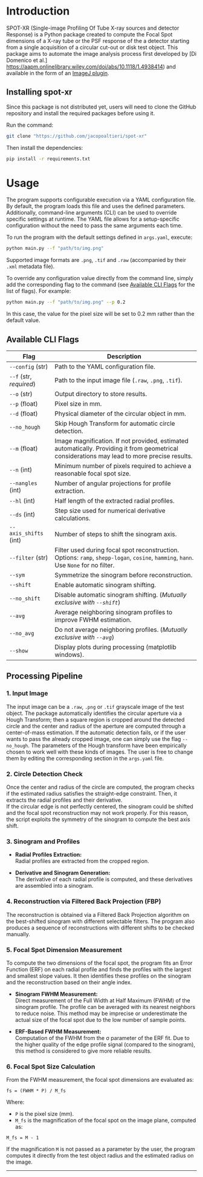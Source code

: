# Introduction 
SPOT-XR (Single-image Profiling Of Tube X-ray sources and detector Response) is a Python package created to compute the Focal Spot dimensions of a X-ray tube or the PSF response of the a detector starting from a single acquisition of a circular cut-out or disk test object. This package aims to automate the image analysis process first developed by [Di Domenico et al.] https://aapm.onlinelibrary.wiley.com/doi/abs/10.1118/1.4938414) and available in the form of an [ImageJ plugin](https://medical-physics.unife.it/downloads/imagej-plugins).

## Installing spot-xr

Since this package is not distributed yet, users will need to clone the GitHub repository and install the required packages before using it.

Run the command:

```bash
git clone "https://github.com/jacopoaltieri/spot-xr"
```

Then install the dependencies:

```bash
pip install -r requirements.txt
```

# Usage

The program supports configurable execution via a YAML configuration file. By default, the program loads this file and uses the defined parameters. Additionally, command-line arguments (CLI) can be used to override specific settings at runtime. The YAML file allows for a setup-specific configuration without the need to pass the same arguments each time.

To run the program with the default settings defined in `args.yaml`, execute:

```bash
python main.py --f "path/to/img.png"
```

Supported image formats are `.png`, `.tif` and `.raw` (accompanied by their `.xml` metadata file).

To override any configuration value directly from the command line, simply add the corresponding flag to the command (see [Available CLI Flags](#available-cli-flags) for the list of flags). For example:

```bash
python main.py --f "path/to/img.png" --p 0.2
```

In this case, the value for the pixel size will be set to 0.2 mm rather than the default value.

## Available CLI Flags

| Flag                    | Description                                                                                                                                             |
|-------------------------|---------------------------------------------------------------------------------------------------------------------------------------------------------|
| `--config` (str)        | Path to the YAML configuration file.                                                                                                                    |
| `--f` (str, *required*) | Path to the input image file (`.raw`, `.png`, `.tif`).                                                                                                   |
| `--o` (str)             | Output directory to store results.                                                                                                                      |
| `--p` (float)           | Pixel size in mm.                                                                                                                                        |
| `--d` (float)           | Physical diameter of the circular object in mm.                                                                                                         |
| `--no_hough`            | Skip Hough Transform for automatic circle detection.                                                                                                    |
| `--m` (float)           | Image magnification. If not provided, estimated automatically. Providing it from geometrical considerations may lead to more precise results.           |
| `--n` (int)             | Minimum number of pixels required to achieve a reasonable focal spot size.                                                                              |
| `--nangles` (int)       | Number of angular projections for profile extraction.                                                                                                   |
| `--hl` (int)            | Half length of the extracted radial profiles.                                                                                                           |
| `--ds` (int)            | Step size used for numerical derivative calculations.                                                                                                   |
| `--axis_shifts` (int)   | Number of steps to shift the sinogram axis.                                                                                                             |
| `--filter` (str)        | Filter used during focal spot reconstruction. Options: `ramp`, `shepp-logan`, `cosine`, `hamming`, `hann`. Use `None` for no filter.                    |
| `--sym`                 | Symmetrize the sinogram before reconstruction.                                                                                                          |
| `--shift`               | Enable automatic sinogram shifting.                                                                                                                     |
| `--no_shift`            | Disable automatic sinogram shifting. (*Mutually exclusive with `--shift`*)                                                                             |
| `--avg`                 | Average neighboring sinogram profiles to improve FWHM estimation.                                                                                       |
| `--no_avg`              | Do not average neighboring profiles. (*Mutually exclusive with `--avg`*)                                                                               |
| `--show`                | Display plots during processing (matplotlib windows).                                                                                                   |

## Processing Pipeline

### 1. Input Image

The input image can be a `.raw`, `.png` or `.tif` grayscale image of the test object. The package automatically identifies the circular aperture via a Hough Transform; then a square region is cropped around the detected circle and the center and radius of the aperture are computed through a center-of-mass estimation. If the automatic detection fails, or if the user wants to pass the already cropped image, one can simply use the flag `--no_hough`. The parameters of the Hough transform have been empirically chosen to work well with these kinds of images. The user is free to change them by editing the corresponding section in the `args.yaml` file.

### 2. Circle Detection Check

Once the center and radius of the circle are computed, the program checks if the estimated radius satisfies the straight-edge constraint. Then, it extracts the radial profiles and their derivative.  
If the circular edge is not perfectly centered, the sinogram could be shifted and the focal spot reconstruction may not work properly. For this reason, the script exploits the symmetry of the sinogram to compute the best axis shift.

### 3. Sinogram and Profiles

- **Radial Profiles Extraction:**  
  Radial profiles are extracted from the cropped region.

- **Derivative and Sinogram Generation:**  
  The derivative of each radial profile is computed, and these derivatives are assembled into a sinogram.

### 4. Reconstruction via Filtered Back Projection (FBP)

The reconstruction is obtained via a Filtered Back Projection algorithm on the best-shifted sinogram with different selectable filters. The program also produces a sequence of reconstructions with different shifts to be checked manually.

### 5. Focal Spot Dimension Measurement

To compute the two dimensions of the focal spot, the program fits an Error Function (ERF) on each radial profile and finds the profiles with the largest and smallest slope values. It then identifies these profiles on the sinogram and the reconstruction based on their angle index.

- **Sinogram FWHM Measurement:**  
  Direct measurement of the Full Width at Half Maximum (FWHM) of the sinogram profile. The profile can be averaged with its nearest neighbors to reduce noise. This method may be imprecise or underestimate the actual size of the focal spot due to the low number of sample points.

- **ERF-Based FWHM Measurement:**  
  Computation of the FWHM from the σ parameter of the ERF fit. Due to the higher quality of the edge profile signal (compared to the sinogram), this method is considered to give more reliable results.

### 6. Focal Spot Size Calculation

From the FWHM measurement, the focal spot dimensions are evaluated as:

```
fs = (FWHM * P) / M_fs
```

Where:  
- `P` is the pixel size (mm).  
- `M_fs` is the magnification of the focal spot on the image plane, computed as:

```
M_fs = M - 1
```

If the magnification `M` is not passed as a parameter by the user, the program computes it directly from the test object radius and the estimated radius on the image.

---

